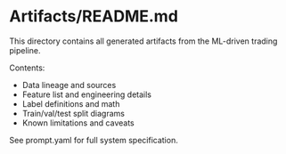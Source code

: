 # Artifacts/README.md

This directory contains all generated artifacts from the ML-driven trading pipeline.

Contents:
- Data lineage and sources
- Feature list and engineering details
- Label definitions and math
- Train/val/test split diagrams
- Known limitations and caveats

See prompt.yaml for full system specification.
